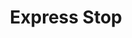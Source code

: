 ---
title: "Express Stop"
url: /battle-creek/express-stop-capital-avenue-southwest-2/
shop: convenience
---